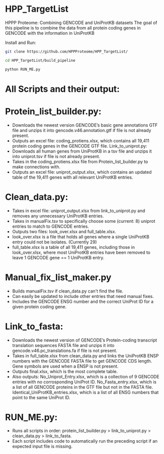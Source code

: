 # HPP_TargetList

HPPP Proteome: Combining GENCODE and UniProtKB datasets
The goal of this pipeline is to combine the data from all protein coding genes in GENCODE with the information in UniProtKB

Install and Run:
```bash
git clone https://github.com/HPPProteome/HPP_TargetList/ 

cd HPP_TargetList/build_pipeline 

python RUN_ME.py
```

# All Scripts and their output:

# Protein_list_builder.py:
-	Downloads the newest version GENCODE’s basic gene annotations GTF file and unzips it into gencode.v46.annotation.gtf if file is not already present.
-	Outputs an excel file: coding_protiens.xlsx, which contains all 19,411 protein coding genes in the GENCODE GTF file.
Link_to_uniprot.py:
-	Downloads all human genes from UniProtKB in a tsv file and unzips it into uniprot.tsv if file is not already present.
-	Takes in the coding_protiens.xlsx file from Protein_list_builder.py to make connections with.
-	Outputs an excel file: uniprot_output.xlsx, which contains an updated table of the 19,411 genes with all relevant UniProtKB entries.

  
# Clean_data.py:
-	Takes in excel file: uniprot_output.xlsx from link_to_uniprot.py and removes any unnecessary UniProtKB entries.
-	Takes in manualFix.tsv to specifically choose some (current: 8) uniprot entries to match to GENCODE entries.
-	Outputs two files: look_over.xlsx and full_table.xlsx.
-	look_over.xlsx is a file that holds all genes where a single UniProtKB entry could not be isolates. (Currently 29)
-	full_table.xlsx is a table of all 19,411 genes, including those in look_over.xlsx, where most UniProtKB entries have been removed to leave 1 GENCODE gene == 1 UniProtKB entry.

# Manual_fix_list_maker.py
- Builds manualFix.tsv if clean_data.py can't find the file.
- Can easily be updated to include other entries that need manual fixes.
- Includes the GENCODE ENSG number and the correct UniProt ID for a given protein coding gene.


# Link_to_fasta:
-	Downloads the newest version of GENCODE’s Protein-coding transcript translation sequences FASTA file and unzips it into gencode.v46.pc_translations.fa if file is not present.
-	Takes in full_table.xlsx from clean_data.py and links the UniProtKB ENSP numbers with the GENCODE FASTA file to get GENCODE CDS length. Gene symbols are used when a ENSP is not present.
-	Outputs final.xlsx, which is the most complete table.
-	Also outputs: No_Uniprot_Entry.xlsx, which is a collection of 9 GENCODE entries with no corrosponding UniProt ID. No_Fasta_entry.xlsx, which is a list of all GENCODE proteins in the GTF file but not in the FASTA file. Identical_UniProtKB_entries.xlsx, which is a list of all ENSG numbers that point to the same UniProt ID.

  
# RUN_ME.py:
-	Runs all scripts in order: protein_list_builder.py > link_to_uniprot.py > clean_data.py >  link_to_fasta.
-	Each script includes code to automatically run the preceding script if an expected input file is missing.
